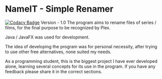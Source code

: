 # NameIT - Simple Renamer
[![Codacy Badge](https://app.codacy.com/project/badge/Grade/2c488e3fe3ce450baacbe7684997c918)](https://www.codacy.com?utm_source=github.com&amp;utm_medium=referral&amp;utm_content=bielmarfran/NameIT-Simple-Renamer&amp;utm_campaign=Badge_Grade)
Version - 1.0
The program aims to rename files of series / films, for the final purpose to be recognized by Plex.

Java / JavaFX was used for development.

The idea of developing the program was for personal necessity, after trying to use other free alternatives, none suited my needs.

As a programming student, this is the biggest project I have ever developed alone, learning several concepts for its use in the program. If you have any feedback please share it in the correct sections.
